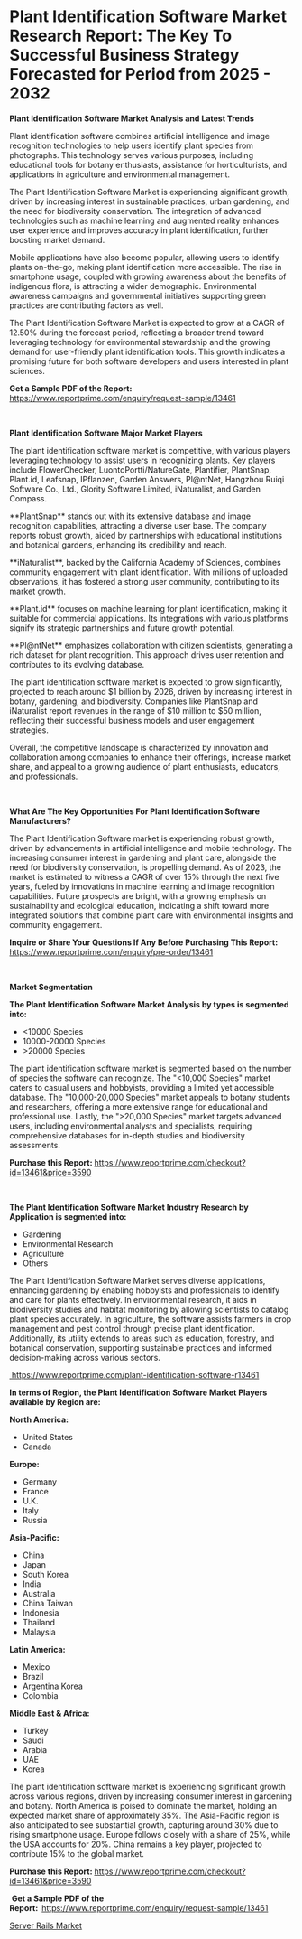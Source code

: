 <p><h1>Plant Identification Software Market Research Report: The Key To Successful Business Strategy Forecasted for Period from 2025 - 2032</h1></p><p><strong>Plant Identification Software Market Analysis and Latest Trends</strong></p>
<p><p>Plant identification software combines artificial intelligence and image recognition technologies to help users identify plant species from photographs. This technology serves various purposes, including educational tools for botany enthusiasts, assistance for horticulturists, and applications in agriculture and environmental management.</p><p>The Plant Identification Software Market is experiencing significant growth, driven by increasing interest in sustainable practices, urban gardening, and the need for biodiversity conservation. The integration of advanced technologies such as machine learning and augmented reality enhances user experience and improves accuracy in plant identification, further boosting market demand.</p><p>Mobile applications have also become popular, allowing users to identify plants on-the-go, making plant identification more accessible. The rise in smartphone usage, coupled with growing awareness about the benefits of indigenous flora, is attracting a wider demographic. Environmental awareness campaigns and governmental initiatives supporting green practices are contributing factors as well.</p><p>The Plant Identification Software Market is expected to grow at a CAGR of 12.50% during the forecast period, reflecting a broader trend toward leveraging technology for environmental stewardship and the growing demand for user-friendly plant identification tools. This growth indicates a promising future for both software developers and users interested in plant sciences.</p></p>
<p><strong>Get a Sample PDF of the Report:&nbsp;</strong> <a href="https://www.reportprime.com/enquiry/request-sample/13461?utm_campaign=2770&utm_medium=2&utm_source=Github&utm_content=ia&utm_term=20032025&utm_id=plant-identification-software">https://www.reportprime.com/enquiry/request-sample/13461</a></p>
<p>&nbsp;</p>
<p><strong>Plant Identification Software Major Market Players</strong></p>
<p><p>The plant identification software market is competitive, with various players leveraging technology to assist users in recognizing plants. Key players include FlowerChecker, LuontoPortti/NatureGate, Plantifier, PlantSnap, Plant.id, Leafsnap, IPflanzen, Garden Answers, Pl@ntNet, Hangzhou Ruiqi Software Co., Ltd., Glority Software Limited, iNaturalist, and Garden Compass.</p><p>**PlantSnap** stands out with its extensive database and image recognition capabilities, attracting a diverse user base. The company reports robust growth, aided by partnerships with educational institutions and botanical gardens, enhancing its credibility and reach. </p><p>**iNaturalist**, backed by the California Academy of Sciences, combines community engagement with plant identification. With millions of uploaded observations, it has fostered a strong user community, contributing to its market growth. </p><p>**Plant.id** focuses on machine learning for plant identification, making it suitable for commercial applications. Its integrations with various platforms signify its strategic partnerships and future growth potential. </p><p>**Pl@ntNet** emphasizes collaboration with citizen scientists, generating a rich dataset for plant recognition. This approach drives user retention and contributes to its evolving database.</p><p>The plant identification software market is expected to grow significantly, projected to reach around $1 billion by 2026, driven by increasing interest in botany, gardening, and biodiversity. Companies like PlantSnap and iNaturalist report revenues in the range of $10 million to $50 million, reflecting their successful business models and user engagement strategies.</p><p>Overall, the competitive landscape is characterized by innovation and collaboration among companies to enhance their offerings, increase market share, and appeal to a growing audience of plant enthusiasts, educators, and professionals.</p></p>
<p>&nbsp;</p>
<p><strong>What Are The Key Opportunities For Plant Identification Software Manufacturers?</strong></p>
<p><p>The Plant Identification Software market is experiencing robust growth, driven by advancements in artificial intelligence and mobile technology. The increasing consumer interest in gardening and plant care, alongside the need for biodiversity conservation, is propelling demand. As of 2023, the market is estimated to witness a CAGR of over 15% through the next five years, fueled by innovations in machine learning and image recognition capabilities. Future prospects are bright, with a growing emphasis on sustainability and ecological education, indicating a shift toward more integrated solutions that combine plant care with environmental insights and community engagement.</p></p>
<p><strong>Inquire or Share Your Questions If Any Before Purchasing This Report:</strong> <a href="https://www.reportprime.com/enquiry/pre-order/13461?utm_campaign=2770&utm_medium=2&utm_source=Github&utm_content=ia&utm_term=20032025&utm_id=plant-identification-software">https://www.reportprime.com/enquiry/pre-order/13461</a></p>
<p>&nbsp;</p>
<p><strong>Market Segmentation</strong></p>
<p><strong>The Plant Identification Software Market Analysis by types is segmented into:</strong></p>
<p><ul><li><10000 Species</li><li>10000-20000 Species</li><li>>20000 Species</li></ul></p>
<p><p>The plant identification software market is segmented based on the number of species the software can recognize. The "<10,000 Species" market caters to casual users and hobbyists, providing a limited yet accessible database. The "10,000-20,000 Species" market appeals to botany students and researchers, offering a more extensive range for educational and professional use. Lastly, the ">20,000 Species" market targets advanced users, including environmental analysts and specialists, requiring comprehensive databases for in-depth studies and biodiversity assessments.</p></p>
<p><strong>Purchase this Report:&nbsp;</strong><a href="https://www.reportprime.com/checkout?id=13461&price=3590&utm_campaign=2770&utm_medium=2&utm_source=Github&utm_content=ia&utm_term=20032025&utm_id=plant-identification-software">https://www.reportprime.com/checkout?id=13461&price=3590</a></p>
<p>&nbsp;</p>
<p><strong>The Plant Identification Software Market Industry Research by Application is segmented into:</strong></p>
<p><ul><li>Gardening</li><li>Environmental Research</li><li>Agriculture</li><li>Others</li></ul></p>
<p><p>The Plant Identification Software Market serves diverse applications, enhancing gardening by enabling hobbyists and professionals to identify and care for plants effectively. In environmental research, it aids in biodiversity studies and habitat monitoring by allowing scientists to catalog plant species accurately. In agriculture, the software assists farmers in crop management and pest control through precise plant identification. Additionally, its utility extends to areas such as education, forestry, and botanical conservation, supporting sustainable practices and informed decision-making across various sectors.</p></p>
<p><a href="https://www.reportprime.com/plant-identification-software-r13461?utm_campaign=2770&utm_medium=2&utm_source=Github&utm_content=ia&utm_term=20032025&utm_id=plant-identification-software">&nbsp;https://www.reportprime.com/plant-identification-software-r13461</a></p>
<p><strong>In terms of Region, the Plant Identification Software Market Players available by Region are:</strong></p>
<p>
    <p> <strong> North America: </strong>
        <ul>
            <li>United States</li>
            <li>Canada</li>
        </ul>
        </p> 
    <p> <strong> Europe: </strong>
        <ul>
            <li>Germany</li>
            <li>France</li>
            <li>U.K.</li>
            <li>Italy</li>
            <li>Russia</li>
        </ul>
        </p> 
    <p> <strong> Asia-Pacific: </strong>
        <ul>
            <li>China</li>
            <li>Japan</li>
            <li>South Korea</li>
            <li>India</li>
            <li>Australia</li>
            <li>China Taiwan</li>
            <li>Indonesia</li>
            <li>Thailand</li>
            <li>Malaysia</li>
        </ul>
        </p> 
    <p> <strong> Latin America: </strong>
        <ul>
            <li>Mexico</li>
            <li>Brazil</li>
            <li>Argentina Korea</li>
            <li>Colombia</li>
        </ul>
        </p> 
    <p> <strong> Middle East & Africa: </strong>
        <ul>
            <li>Turkey</li>
            <li>Saudi</li>
            <li>Arabia</li>
            <li>UAE</li>
            <li>Korea</li>
        </ul>
    </p>
    </p>
<p><p>The plant identification software market is experiencing significant growth across various regions, driven by increasing consumer interest in gardening and botany. North America is poised to dominate the market, holding an expected market share of approximately 35%. The Asia-Pacific region is also anticipated to see substantial growth, capturing around 30% due to rising smartphone usage. Europe follows closely with a share of 25%, while the USA accounts for 20%. China remains a key player, projected to contribute 15% to the global market.</p></p>
<p><strong>Purchase this Report: </strong><a href="https://www.reportprime.com/checkout?id=13461&price=3590&utm_campaign=2770&utm_medium=2&utm_source=Github&utm_content=ia&utm_term=20032025&utm_id=plant-identification-software">https://www.reportprime.com/checkout?id=13461&price=3590</a></p>
<p>&nbsp;<strong>Get a Sample PDF of the Report:&nbsp;&nbsp;</strong><a href="https://www.reportprime.com/enquiry/request-sample/13461?utm_campaign=2770&utm_medium=2&utm_source=Github&utm_content=ia&utm_term=20032025&utm_id=plant-identification-software">https://www.reportprime.com/enquiry/request-sample/13461</a></p>
<p><strong></strong></p>
<p><p><a href="https://github.com/tselahiara/Market-Research-Report-List-1/blob/main/server-rails-market.md?utm_campaign=2770&utm_medium=2&utm_source=Github&utm_content=ia&utm_term=20032025&utm_id=plant-identification-software">Server Rails Market</a></p></p>